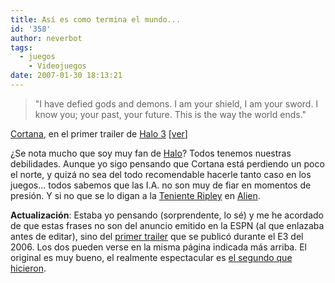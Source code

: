 ```yaml
---
title: Así es como termina el mundo...
id: '358'
author: neverbot
tags:
  - juegos
    - Videojuegos
date: 2007-01-30 18:13:21
---
```


> "I have defied gods and demons. I am your shield, I am your sword. I know you; your past, your future. This is the way the world ends."

[Cortana](http://en.wikipedia.org/wiki/Cortana), en el primer trailer de [Halo 3](http://en.wikipedia.org/wiki/Halo_3) \[[ver](http://www.xbox.com/en-GB/halo3/)\]

¿Se nota mucho que soy muy fan de [Halo](http://en.wikipedia.org/wiki/Halo_%28video_game_series%29)? Todos tenemos nuestras debilidades. Aunque yo sigo pensando que Cortana está perdiendo un poco el norte, y quizá no sea del todo recomendable hacerle tanto caso en los juegos... todos sabemos que las I.A. no son muy de fiar en momentos de presión. Y si no que se lo digan a la [Teniente Ripley](http://en.wikipedia.org/wiki/Ellen_Ripley) en [Alien](http://en.wikipedia.org/wiki/Alien_%28film%29).

**Actualización**: Estaba yo pensando (sorprendente, lo sé) y me he acordado de que estas frases no son del anuncio emitido en la ESPN (al que enlazaba antes de editar), sino del [primer trailer](http://en.wikipedia.org/wiki/Halo_3#E3_2006_trailer) que se publicó durante el E3 del 2006. Los dos pueden verse en la misma página indicada más arriba. El original es muy bueno, el realmente espectacular es [el segundo que hicieron](http://en.wikipedia.org/wiki/Halo_3#ESPN_TV_advertisement).